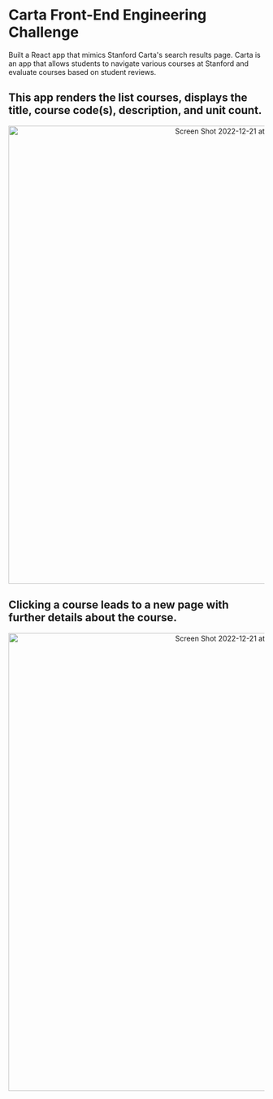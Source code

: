 # Carta Front-End Engineering Challenge
Built a React app that mimics Stanford Carta's search results page. Carta is an app that allows students to navigate various courses at Stanford and evaluate courses based on student reviews. 

## This app renders the list courses, displays the title, course code(s), description, and unit count.
<p align="center">
  <img width="900" alt="Screen Shot 2022-12-21 at 12 21 40 PM" src="https://user-images.githubusercontent.com/74020035/208967244-5f55601b-cf30-4104-99b0-6dea3a52ffac.png">
</p>

##  Clicking a course leads to a new page with further details about the course.
<p align="center">
  <img width="900" alt="Screen Shot 2022-12-21 at 12 21 50 PM" src="https://user-images.githubusercontent.com/74020035/208967240-ca3b190c-e520-4a0d-abf7-01c276c7ee37.png">
</p>
